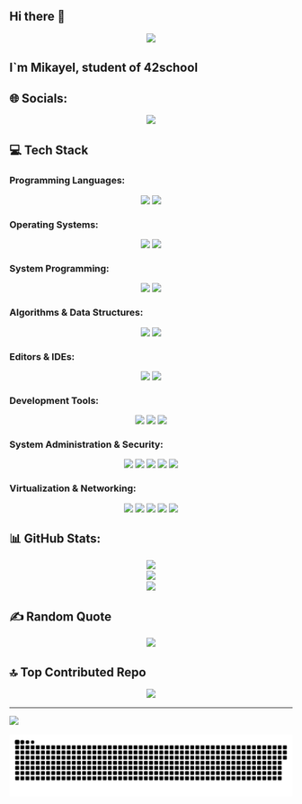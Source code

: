 ## Hi there 👋

<p align="center">
  <img src="https://i.imgur.com/nxSfTG8.gif"/>

## I`m Mikayel, student of 42school

## 🌐 Socials:
<div align="center">
    <img src="https://img.shields.io/badge/LinkedIn-%230077B5.svg?logo=linkedin&logoColor=white)](https://www.linkedin.com/in/mikayel-yolchyan/">
</div>

## 💻 Tech Stack

### Programming Languages:
<div align="center">
    <img src="https://img.shields.io/badge/c-%2300599C.svg?style=for-the-badge&logo=c&logoColor=white">
    <img src="https://img.shields.io/badge/Bash-%23000000.svg?style=for-the-badge&logo=gnu-bash&logoColor=white">
</div>

### Operating Systems:
<div align="center">
    <img src="https://img.shields.io/badge/Linux-%23FCC624.svg?style=for-the-badge&logo=linux&logoColor=black">
    <img src="https://img.shields.io/badge/macOS-%23000000.svg?style=for-the-badge&logo=apple&logoColor=white">
</div>

### System Programming:
<div align="center">
    <img src="https://img.shields.io/badge/POSIX-%2300599C.svg?style=for-the-badge">
    <img src="https://img.shields.io/badge/Unix%20System%20Calls-%23FCC624.svg?style=for-the-badge">
</div>

### Algorithms & Data Structures:
<div align="center">
    <img src="https://img.shields.io/badge/Linked%20Lists-%23007ACC.svg?style=for-the-badge">
    <img src="https://img.shields.io/badge/Code%20Optimization-%2311AB00.svg?style=for-the-badge">
</div>

### Editors & IDEs:
<div align="center">
    <img src="https://img.shields.io/badge/Vim-%2311AB00.svg?style=for-the-badge&logo=vim&logoColor=white">
    <img src="https://img.shields.io/badge/VS%20Code-%23007ACC.svg?style=for-the-badge&logo=visual-studio-code&logoColor=white">
</div>

### Development Tools:
<div align="center">
    <img src="https://img.shields.io/badge/Git-%23F05032.svg?style=for-the-badge&logo=git&logoColor=white">
    <img src="https://img.shields.io/badge/Makefile-%23007ACC.svg?style=for-the-badge">
    <img src="https://img.shields.io/badge/Shell%20Scripting-%23000000.svg?style=for-the-badge&logo=gnu-bash&logoColor=white">
</div>

### System Administration & Security:
<div align="center">
    <img src="https://img.shields.io/badge/User%20Management-%2311AB00.svg?style=for-the-badge">
    <img src="https://img.shields.io/badge/SSH%20Configuration-%23007ACC.svg?style=for-the-badge">
    <img src="https://img.shields.io/badge/Sudo%20Privileges-%23F05032.svg?style=for-the-badge">
    <img src="https://img.shields.io/badge/Cron%20Jobs-%23FCC624.svg?style=for-the-badge">
    <img src="https://img.shields.io/badge/System%20Monitoring-%2311AB00.svg?style=for-the-badge">
</div>

### Virtualization & Networking:
<div align="center">
    <img src="https://img.shields.io/badge/VMware-%23007ACC.svg?style=for-the-badge">
    <img src="https://img.shields.io/badge/VirtualBox-%2311AB00.svg?style=for-the-badge">
    <img src="https://img.shields.io/badge/LVM%20Management-%23F05032.svg?style=for-the-badge">
    <img src="https://img.shields.io/badge/Networking-%23007ACC.svg?style=for-the-badge">
    <img src="https://img.shields.io/badge/UFW%20Firewall-%2311AB00.svg?style=for-the-badge">
</div>

## 📊 GitHub Stats:
<div align="center">
    <img src="https://github-readme-stats.vercel.app/api?username=mikayelyolchyan&theme=shadow_green&hide_border=false&include_all_commits=true&count_private=false"><br/>
    <img src="https://github-readme-streak-stats.herokuapp.com/?user=mikayelyolchyan&theme=shadow_green&hide_border=false"><br/>
    <img src="https://github-readme-stats.vercel.app/api/top-langs/?username=mikayelyolchyan&theme=shadow_green&hide_border=false&include_all_commits=true&count_private=false&layout=compact">
</div>

## ✍️ Random Quote
<div align="center">
    <img src="https://quotes-github-readme.vercel.app/api?type=horizontal&theme=merko">
</div>

## 🔝 Top Contributed Repo
<div align="center">
    <img src="https://github-contributor-stats.vercel.app/api?username=mikayelyolchyan&limit=5&theme=shadow_green&combine_all_yearly_contributions=true">
</div>

---
[![](https://visitcount.itsvg.in/api?id=mikayelyolchyan&icon=0&color=0)](https://visitcount.itsvg.in)

<!-- Proudly created with GPRM ( https://gprm.itsvg.in ) -->
<p align="center">
  <img src="dist/github-snake-dark.svg" alt="GitHub Snake" />
</p>
